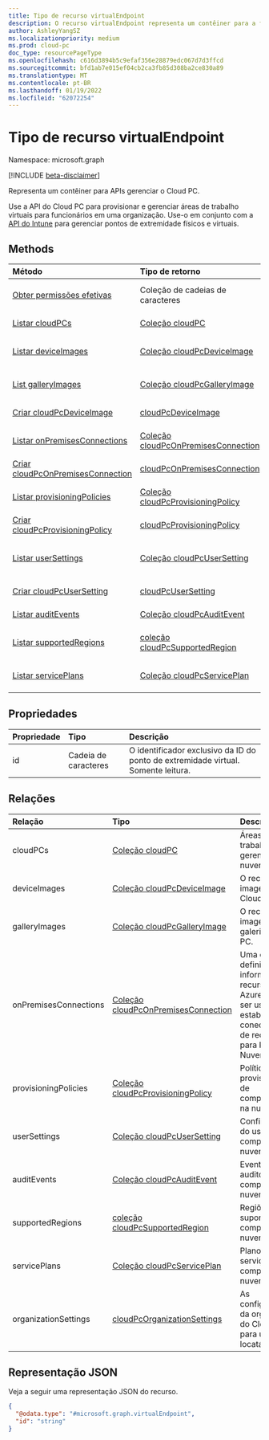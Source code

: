 ```yaml
---
title: Tipo de recurso virtualEndpoint
description: O recurso virtualEndpoint representa um contêiner para a funcionalidade de gerenciamento de computador na nuvem.
author: AshleyYangSZ
ms.localizationpriority: medium
ms.prod: cloud-pc
doc_type: resourcePageType
ms.openlocfilehash: c616d3894b5c9efaf356e28879edc067d7d3ffcd
ms.sourcegitcommit: bfd1ab7e015ef04cb2ca3fb85d308ba2ce830a89
ms.translationtype: MT
ms.contentlocale: pt-BR
ms.lasthandoff: 01/19/2022
ms.locfileid: "62072254"
---
```

# <a name="virtualendpoint-resource-type"></a>Tipo de recurso virtualEndpoint

Namespace: microsoft.graph

[!INCLUDE [beta-disclaimer](../../includes/beta-disclaimer.md)]

Representa um contêiner para APIs gerenciar o Cloud PC.

Use a API do Cloud PC para provisionar e gerenciar áreas de trabalho virtuais para funcionários em uma organização. Use-o em conjunto com a [API do Intune](../resources/intune-graph-overview.md) para gerenciar pontos de extremidade físicos e virtuais.

## <a name="methods"></a>Methods

|Método|Tipo de retorno|Descrição|
|:---|:---|:---|
|[Obter permissões efetivas](../api/virtualendpoint-geteffectivepermissions.md)|Coleção de cadeias de caracteres|Exibir as permissões efetivas do usuário autenticado no momento.|
|[Listar cloudPCs](../api/virtualendpoint-list-cloudpcs.md)|[Coleção cloudPC](../resources/cloudpc.md)|Listar propriedades e relações dos objetos [cloudPC.](../resources/cloudpc.md)|
|[Listar deviceImages](../api/virtualendpoint-list-deviceimages.md)|[Coleção cloudPcDeviceImage](../resources/cloudpcdeviceimage.md)|Listar as propriedades e as relações dos [objetos cloudPcDeviceImage.](../resources/cloudpcdeviceimage.md)|
|[List galleryImages](../api/virtualendpoint-list-galleryimages.md)|[Coleção cloudPcGalleryImage](../resources/cloudpcgalleryimage.md)|Listar as propriedades e as relações dos [objetos cloudPcGalleryImage.](../resources/cloudpcgalleryimage.md)|
|[Criar cloudPcDeviceImage](../api/virtualendpoint-post-deviceimages.md)|[cloudPcDeviceImage](../resources/cloudpcdeviceimage.md)|Crie um novo [objeto cloudPcDeviceImage.](../resources/cloudpcdeviceimage.md)|
|[Listar onPremisesConnections](../api/virtualendpoint-list-onpremisesconnections.md)|[Coleção cloudPcOnPremisesConnection](../resources/cloudpconpremisesconnection.md)|Listar propriedades e relações dos objetos [cloudPcOnPremisesConnection.](../resources/cloudpconpremisesconnection.md)|
|[Criar cloudPcOnPremisesConnection](../api/virtualendpoint-post-onpremisesconnections.md)|[cloudPcOnPremisesConnection](../resources/cloudpconpremisesconnection.md)|Crie um novo [objeto cloudPcOnPremisesConnection.](../resources/cloudpconpremisesconnection.md)|
|[Listar provisioningPolicies](../api/virtualendpoint-list-provisioningpolicies.md)|[Coleção cloudPcProvisioningPolicy](../resources/cloudpcprovisioningpolicy.md)|Listar propriedades e relações dos objetos [cloudPcProvisioningPolicy.](../resources/cloudpcprovisioningpolicy.md)|
|[Criar cloudPcProvisioningPolicy](../api/virtualendpoint-post-provisioningpolicies.md)|[cloudPcProvisioningPolicy](../resources/cloudpcprovisioningpolicy.md)|Crie um novo [objeto cloudPcProvisioningPolicy.](../resources/cloudpcprovisioningpolicy.md)|
|[Listar userSettings](../api/virtualendpoint-list-usersettings.md)|[Coleção cloudPcUserSetting](../resources/cloudpcusersetting.md)|Obter os recursos cloudPcUserSetting da propriedade de navegação userSettings.|
|[Criar cloudPcUserSetting](../api/virtualendpoint-post-usersettings.md)|[cloudPcUserSetting](../resources/cloudpcusersetting.md)|Crie um novo objeto cloudPcUserSetting.|
|[Listar auditEvents](../api/virtualendpoint-list-auditevents.md)|[Coleção cloudPcAuditEvent](../resources/cloudpcauditevent.md)|Listar propriedades e relações dos objetos [cloudPcAuditEvent.](../resources/cloudpcauditevent.md)|
|[Listar supportedRegions](../api/virtualendpoint-list-supportedregions.md)|[coleção cloudPcSupportedRegion](../resources/cloudpcsupportedregion.md)|Listar propriedades e relações dos objetos [cloudPcSupportedRegion.](../resources/cloudpcsupportedregion.md)|
|[Listar servicePlans](../api/virtualendpoint-list-serviceplans.md)|[Coleção cloudPcServicePlan](../resources/cloudpcserviceplan.md)|Listar propriedades e relações dos objetos [cloudPcServicePlan.](../resources/cloudpcserviceplan.md)|

## <a name="properties"></a>Propriedades

|Propriedade|Tipo|Descrição|
|:---|:---|:---|
|id|Cadeia de caracteres|O identificador exclusivo da ID do ponto de extremidade virtual. Somente leitura.|

## <a name="relationships"></a>Relações

|Relação|Tipo|Descrição|
|:---|:---|:---|
|cloudPCs|[Coleção cloudPC](../resources/cloudpc.md)|Áreas de trabalho virtuais gerenciadas na nuvem.|
|deviceImages|[Coleção cloudPcDeviceImage](../resources/cloudpcdeviceimage.md)|O recurso de imagem no Cloud PC.|
|galleryImages|[Coleção cloudPcGalleryImage](../resources/cloudpcgalleryimage.md)|O recurso de imagem da galeria no Cloud PC.|
|onPremisesConnections|[Coleção cloudPcOnPremisesConnection](../resources/cloudpconpremisesconnection.md)|Uma coleção definida de informações de recursos do Azure que pode ser usada para estabelecer a conectividade de rede local para PCs na Nuvem.|
|provisioningPolicies|[Coleção cloudPcProvisioningPolicy](../resources/cloudpcprovisioningpolicy.md)|Política de provisionamento de computadores na nuvem.|
|userSettings|[Coleção cloudPcUserSetting](../resources/cloudpcusersetting.md)|Configurações do usuário do computador na nuvem. |
|auditEvents|[Coleção cloudPcAuditEvent](../resources/cloudpcauditevent.md)|Evento de auditoria de computador na nuvem.|
|supportedRegions|[coleção cloudPcSupportedRegion](../resources/cloudpcsupportedregion.md)|Regiões com suporte para computador na nuvem.|
|servicePlans|[Coleção cloudPcServicePlan](../resources/cloudpcserviceplan.md)|Planos de serviço de computador na nuvem.|
|organizationSettings|[cloudPcOrganizationSettings](../resources/cloudpcorganizationsettings.md) |As configurações da organização do Cloud PC para um locatário. |

## <a name="json-representation"></a>Representação JSON

Veja a seguir uma representação JSON do recurso.
<!-- {
  "blockType": "resource",
  "keyProperty": "id",
  "@odata.type": "microsoft.graph.virtualEndpoint",
  "openType": false
}
-->

``` json
{
  "@odata.type": "#microsoft.graph.virtualEndpoint",
  "id": "string"
}
```
